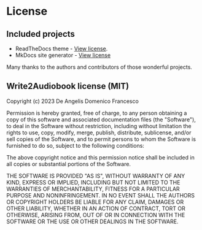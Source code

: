 # License

## Included projects

- ReadTheDocs theme - [View license](https://github.com/readthedocs/sphinx_rtd_theme/blob/master/LICENSE).
- MkDocs site generator - [View license](https://github.com/mkdocs/mkdocs/blob/master/LICENSE)

Many thanks to the authors and contributors of those wonderful projects.

## Write2Audiobook license (MIT)

Copyright (c) 2023 De Angelis Domenico Francesco

Permission is hereby granted, free of charge, to any person obtaining a copy
of this software and associated documentation files (the "Software"), to deal
in the Software without restriction, including without limitation the rights
to use, copy, modify, merge, publish, distribute, sublicense, and/or sell
copies of the Software, and to permit persons to whom the Software is
furnished to do so, subject to the following conditions:

The above copyright notice and this permission notice shall be included in all
copies or substantial portions of the Software.

THE SOFTWARE IS PROVIDED "AS IS", WITHOUT WARRANTY OF ANY KIND, EXPRESS OR
IMPLIED, INCLUDING BUT NOT LIMITED TO THE WARRANTIES OF MERCHANTABILITY,
FITNESS FOR A PARTICULAR PURPOSE AND NONINFRINGEMENT. IN NO EVENT SHALL THE
AUTHORS OR COPYRIGHT HOLDERS BE LIABLE FOR ANY CLAIM, DAMAGES OR OTHER
LIABILITY, WHETHER IN AN ACTION OF CONTRACT, TORT OR OTHERWISE, ARISING FROM,
OUT OF OR IN CONNECTION WITH THE SOFTWARE OR THE USE OR OTHER DEALINGS IN THE
SOFTWARE.
